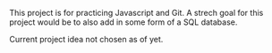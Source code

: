 This project is for practicing Javascript and Git. A strech goal for this project would be to also add in some form of a SQL database.

Current project idea not chosen as of yet. 
